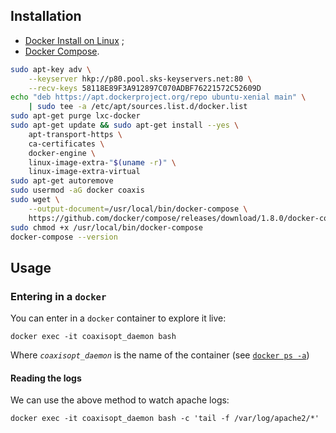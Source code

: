 ## Installation

* [Docker Install on Linux](https://docs.docker.com/linux/step_one/) ;
* [Docker Compose](https://docs.docker.com/compose/install/).

```bash
sudo apt-key adv \
    --keyserver hkp://p80.pool.sks-keyservers.net:80 \
    --recv-keys 58118E89F3A912897C070ADBF76221572C52609D
echo "deb https://apt.dockerproject.org/repo ubuntu-xenial main" \
    | sudo tee -a /etc/apt/sources.list.d/docker.list
sudo apt-get purge lxc-docker
sudo apt-get update && sudo apt-get install --yes \
    apt-transport-https \
    ca-certificates \
    docker-engine \
    linux-image-extra-"$(uname -r)" \
    linux-image-extra-virtual
sudo apt-get autoremove
sudo usermod -aG docker coaxis
sudo wget \
    --output-document=/usr/local/bin/docker-compose \
    https://github.com/docker/compose/releases/download/1.8.0/docker-compose-"$(uname -s)"-"$(uname -m)" 
sudo chmod +x /usr/local/bin/docker-compose
docker-compose --version
```

## Usage
    
### Entering in a `docker`

You can enter in a `docker` container to explore it live:

    docker exec -it coaxisopt_daemon bash
    
Where _`coaxisopt_daemon`_ is the name of the container (see [`docker ps -a`](https://docs.docker.com/engine/reference/commandline/ps/))

#### Reading the logs

We can use the above method to watch apache logs:

    docker exec -it coaxisopt_daemon bash -c 'tail -f /var/log/apache2/*'
